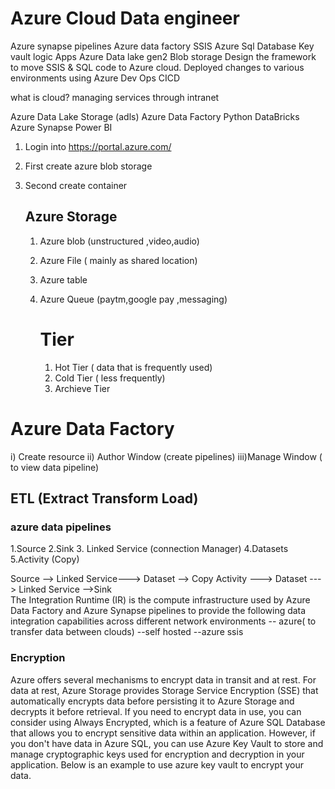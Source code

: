 # Azure Cloud Data engineer
 Azure synapse pipelines
 Azure data factory
 SSIS
Azure Sql Database
Key vault
logic Apps
Azure Data lake gen2
Blob storage 
Design the framework to move SSIS & SQL code to Azure cloud.
Deployed changes to various environments using Azure Dev Ops CICD


what is cloud?
managing services through intranet 


Azure Data Lake Storage (adls)
Azure Data Factory
Python
DataBricks
Azure Synapse
Power BI

1) Login into https://portal.azure.com/
2) First create azure blob storage
3) Second create container

   ## Azure Storage
    1. Azure blob (unstructured ,video,audio)
    2. Azure File ( mainly as shared location)
    3. Azure table
    4. Azure Queue (paytm,google pay ,messaging)
  
       # Tier
       1. Hot Tier ( data that is frequently used)
       2. Cold Tier ( less frequently)
       3. Archieve Tier
       


# Azure Data Factory

i) Create resource 
ii) Author Window (create pipelines)
iii)Manage Window ( to view data pipeline)






## ETL (Extract Transform Load)

### azure data pipelines
  1.Source
  2.Sink
  3. Linked Service (connection Manager)
  4.Datasets
  5.Activity (Copy)

  Source --> Linked Service---> Dataset --> Copy Activity ---> Dataset ---> Linked Service -->Sink   
  The Integration Runtime (IR) is the compute infrastructure used by Azure Data Factory and Azure Synapse pipelines to provide the following data integration capabilities across different network environments
  -- azure( to transfer data between clouds)
  --self hosted
  --azure ssis 

  ### Encryption 

Azure offers several mechanisms to encrypt data in transit and at rest. 
For data at rest, Azure Storage provides Storage Service Encryption (SSE) that automatically encrypts data before persisting it to Azure Storage and decrypts it before retrieval.
If you need to encrypt data in use, you can consider using Always Encrypted, which is a feature of Azure SQL Database that allows you to encrypt sensitive data within an application.
However, if you don't have data in Azure SQL, you can use Azure Key Vault to store and manage cryptographic keys used for encryption and decryption in your application.
Below is an example to use azure key vault to encrypt your data.

